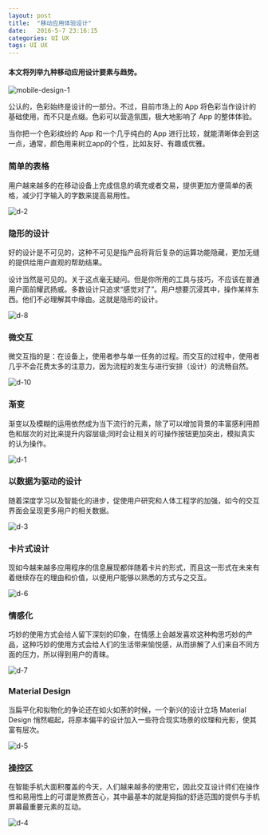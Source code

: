 ```yaml
---
layout: post
title:  "移动应用体验设计"
date:   2016-5-7 23:16:15
categories: UI UX
tags: UI UX
---
```

#### 本文将列举九种移动应用设计要素与趋势。


![mobile-design-1](http://i.imgur.com/LmgKxaM.jpg)

公认的，色彩始终是设计的一部分。不过，目前市场上的 App 将色彩当作设计的基础使用，而不只是点缀。色彩可以营造氛围，极大地影响了 App 的整体体验。

当你把一个色彩缤纷的 App 和一个几乎纯白的 App 进行比较，就能清晰体会到这一点，通常，颜色用来树立app的个性，比如友好、有趣或优雅。


### 简单的表格

用户越来越多的在移动设备上完成信息的填充或者交易，提供更加方便简单的表格，减少打字输入的字数来提高易用性。

![d-2](http://i.imgur.com/bn6YPzC.jpg)

### 隐形的设计

好的设计是不可见的，这种不可见是指产品将背后复杂的运算功能隐藏，更加无缝的提供给用户直观的帮助结果。

设计当然是可见的。关于这点毫无疑问。但是你所用的工具与技巧，不应该在普通用户面前耀武扬威。多数设计只追求“感觉对了”。用户想要沉浸其中，操作某样东西。他们不必理解其中缘由。这就是隐形的设计。

![d-8](http://i.imgur.com/ppngSar.jpg)

### 微交互

微交互指的是：在设备上，使用者参与单一任务的过程。而交互的过程中，使用者几乎不会花费太多的注意力，因为流程的发生与进行安排（设计）的流畅自然。﻿

![d-10](http://i.imgur.com/q9t3ehh.gif)

### 渐变

渐变以及模糊的运用依然成为当下流行的元素，除了可以增加背景的丰富感利用颜色和层次的对比来提升内容层级;同时会让相关的可操作按钮更加突出，模拟真实的认为操作。

![d-1](http://i.imgur.com/aEhcLuX.png)

### 以数据为驱动的设计

随着深度学习以及智能化的进步，促使用户研究和人体工程学的加强，如今的交互界面会呈现更多用户的相关数据。

![d-3](http://i.imgur.com/cIO9ZO5.jpg)

### 卡片式设计

现如今越来越多应用程序的信息展现都伴随着卡片的形式，而且这一形式在未来有着继续存在的理由和价值，以便用户能够以熟悉的方式与之交互。

![d-6](http://i.imgur.com/JLMPJRq.png)

### 情感化

巧妙的使用方式会给人留下深刻的印象，在情感上会越发喜欢这种构思巧妙的产品，这种巧妙的使用方式会给人们的生活带来愉悦感，从而排解了人们来自不同方面的压力，所以得到用户的青睐。

![d-7](http://i.imgur.com/kDxFd9N.jpg)


### Material Design

当扁平化和拟物化的争论还在如火如荼的时候，一个新兴的设计立场 Material Design 悄然崛起，将原本偏平的设计加入一些符合现实场景的纹理和光影，使其富有层次。

![d-5](http://i.imgur.com/ipgBz1t.png)

### 操控区

在智能手机大面积覆盖的今天，人们越来越多的使用它，因此交互设计师们在操作性和易用性上的可谓是煞费苦心，其中最基本的就是拇指的舒适范围的提供与手机屏幕最重要元素的互动。

![d-4](http://i.imgur.com/yybeoQ9.jpg)

